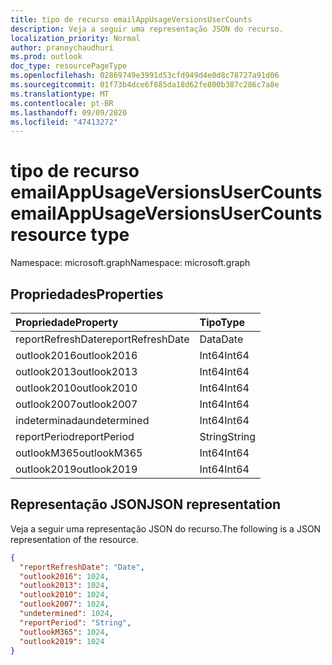 ```yaml
---
title: tipo de recurso emailAppUsageVersionsUserCounts
description: Veja a seguir uma representação JSON do recurso.
localization_priority: Normal
author: pranoychaudhuri
ms.prod: outlook
doc_type: resourcePageType
ms.openlocfilehash: 02869749e3991d53cfd949d4e0d8c78727a91d06
ms.sourcegitcommit: 01f73b4dce6f885da18d62fe800b387c286c7a8e
ms.translationtype: MT
ms.contentlocale: pt-BR
ms.lasthandoff: 09/09/2020
ms.locfileid: "47413272"
---
```

# <a name="emailappusageversionsusercounts-resource-type"></a><span data-ttu-id="fb57e-103">tipo de recurso emailAppUsageVersionsUserCounts</span><span class="sxs-lookup"><span data-stu-id="fb57e-103">emailAppUsageVersionsUserCounts resource type</span></span>

<span data-ttu-id="fb57e-104">Namespace: microsoft.graph</span><span class="sxs-lookup"><span data-stu-id="fb57e-104">Namespace: microsoft.graph</span></span>

## <a name="properties"></a><span data-ttu-id="fb57e-105">Propriedades</span><span class="sxs-lookup"><span data-stu-id="fb57e-105">Properties</span></span>

| <span data-ttu-id="fb57e-106">Propriedade</span><span class="sxs-lookup"><span data-stu-id="fb57e-106">Property</span></span>          | <span data-ttu-id="fb57e-107">Tipo</span><span class="sxs-lookup"><span data-stu-id="fb57e-107">Type</span></span>   |
| :---------------- | :----- |
| <span data-ttu-id="fb57e-108">reportRefreshDate</span><span class="sxs-lookup"><span data-stu-id="fb57e-108">reportRefreshDate</span></span> | <span data-ttu-id="fb57e-109">Data</span><span class="sxs-lookup"><span data-stu-id="fb57e-109">Date</span></span>   |
| <span data-ttu-id="fb57e-110">outlook2016</span><span class="sxs-lookup"><span data-stu-id="fb57e-110">outlook2016</span></span>       | <span data-ttu-id="fb57e-111">Int64</span><span class="sxs-lookup"><span data-stu-id="fb57e-111">Int64</span></span>  |
| <span data-ttu-id="fb57e-112">outlook2013</span><span class="sxs-lookup"><span data-stu-id="fb57e-112">outlook2013</span></span>       | <span data-ttu-id="fb57e-113">Int64</span><span class="sxs-lookup"><span data-stu-id="fb57e-113">Int64</span></span>  |
| <span data-ttu-id="fb57e-114">outlook2010</span><span class="sxs-lookup"><span data-stu-id="fb57e-114">outlook2010</span></span>       | <span data-ttu-id="fb57e-115">Int64</span><span class="sxs-lookup"><span data-stu-id="fb57e-115">Int64</span></span>  |
| <span data-ttu-id="fb57e-116">outlook2007</span><span class="sxs-lookup"><span data-stu-id="fb57e-116">outlook2007</span></span>       | <span data-ttu-id="fb57e-117">Int64</span><span class="sxs-lookup"><span data-stu-id="fb57e-117">Int64</span></span>  |
| <span data-ttu-id="fb57e-118">indeterminada</span><span class="sxs-lookup"><span data-stu-id="fb57e-118">undetermined</span></span>      | <span data-ttu-id="fb57e-119">Int64</span><span class="sxs-lookup"><span data-stu-id="fb57e-119">Int64</span></span>  |
| <span data-ttu-id="fb57e-120">reportPeriod</span><span class="sxs-lookup"><span data-stu-id="fb57e-120">reportPeriod</span></span>      | <span data-ttu-id="fb57e-121">String</span><span class="sxs-lookup"><span data-stu-id="fb57e-121">String</span></span> |
| <span data-ttu-id="fb57e-122">outlookM365</span><span class="sxs-lookup"><span data-stu-id="fb57e-122">outlookM365</span></span>       | <span data-ttu-id="fb57e-123">Int64</span><span class="sxs-lookup"><span data-stu-id="fb57e-123">Int64</span></span>  |
| <span data-ttu-id="fb57e-124">outlook2019</span><span class="sxs-lookup"><span data-stu-id="fb57e-124">outlook2019</span></span>       | <span data-ttu-id="fb57e-125">Int64</span><span class="sxs-lookup"><span data-stu-id="fb57e-125">Int64</span></span>  |

## <a name="json-representation"></a><span data-ttu-id="fb57e-126">Representação JSON</span><span class="sxs-lookup"><span data-stu-id="fb57e-126">JSON representation</span></span>

<span data-ttu-id="fb57e-127">Veja a seguir uma representação JSON do recurso.</span><span class="sxs-lookup"><span data-stu-id="fb57e-127">The following is a JSON representation of the resource.</span></span>

<!-- {
  "blockType": "resource",
  "@odata.type": "microsoft.graph.emailAppUsageVersionsUserCounts"
} -->

```json
{
  "reportRefreshDate": "Date", 
  "outlook2016": 1024, 
  "outlook2013": 1024, 
  "outlook2010": 1024, 
  "outlook2007": 1024, 
  "undetermined": 1024, 
  "reportPeriod": "String",
  "outlookM365": 1024,
  "outlook2019": 1024
}
```
